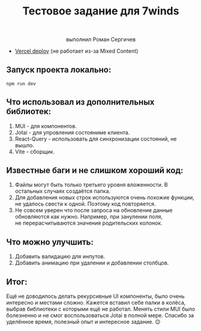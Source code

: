 <h1 align="center">Тестовое задание для 7winds</h1> <br>

<p align="center">
 выполнил Роман Сергичев
</p>

- [Vercel deploy][vercel] (не работает из-за Mixed Content)

## Запуск проекта локально:

`npm run dev`

## Что использовал из дополнительных библиотек:

1. MUI - для компонентов.
2. Jotai - для упровления состояниме клиента.
3. React-Query - использовать для синхронизации состояний, не вышло.
4. Vite - сборщик.

## Известные баги и не слишком хороший код:

1. Файлы могут быть только третьего уровня вложенности. В остальных случаях создаётся папка.
2. Для добавления новых строк используются очень похожие функции, не удалось свести к одной. Поэтому код повторяется.
3. Не совсем уверен что после запроса на обновление данные обновляются как нужно. Например, при занулении поля,  
   не перерасчитываются значения родительских колонок.

## Что можно улучшить:

1. Добавить валидацию для инпутов.
2. Добавить анимацию при удалении и добавлении столбцов.

## Итог:

Ещё не доводилось делать рекурсивные UI компоненты, было очень интересно и местами сложно. Кажется вставил себе палки в колёса, выбрав библиотеки с которыми ещё не работал. Менять стили MUI было болезненно и не смог воспользоваться Jotai в полной мере. Спасибо за уделённое время, полезный опыт и интересное задание. 😌

[vercel]: https://72winds-test.vercel.app/

